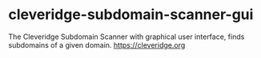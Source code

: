 cleveridge-subdomain-scanner-gui
================================

 The Cleveridge Subdomain Scanner with graphical user interface, finds subdomains of a given domain.  https://cleveridge.org
